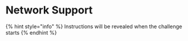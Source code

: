 # Network Support

{% hint style="info" %}
Instructions will be revealed when the challenge starts
{% endhint %}

